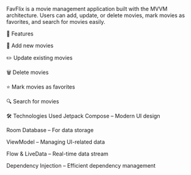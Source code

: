 FavFlix is a movie management application built with the MVVM architecture. Users can add, update, or delete movies, mark movies as favorites, and search for movies easily.

🚀 Features



🎥 Add new movies

✏️ Update existing movies

🗑 Delete movies

⭐ Mark movies as favorites

🔍 Search for movies

🛠 Technologies Used
Jetpack Compose – Modern UI design

Room Database – For data storage

ViewModel – Managing UI-related data

Flow & LiveData – Real-time data stream

Dependency Injection – Efficient dependency management
